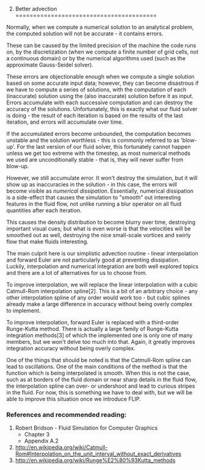 2) Better advection
========================================

Normally, when we compute a numerical solution to an analytical problem, the computed solution will not be accurate - it contains errors.

These can be caused by the limited precision of the machine the code runs on, by the discretization (when we compute a finite number of grid cells, not a continuous domain) or by the numerical algorithms used  (such as the approximate Gauss-Seidel solver).

These errors are objectionable enough when we compute a single solution based on some accurate input data; however, they can become disastrous if we have to compute a series of solutions, with the computation of each (inaccurate) solution using the (also inaccurate) solution before it as input. Errors accumulate with each successive computation and can destroy the accuracy of the solutions. Unfortunately, this is exactly what our fluid solver is doing - the result of each iteration is based on the results of the last iteration, and errors will accumulate over time.

If the accumulated errors become unbounded, the computation becomes unstable and the solution worthless - this is commonly referred to as 'blow-up'. For the last version of our fluid solver, this fortunately cannot happen unless we get too extreme with the timestep, as most numerical methods we used are unconditionally stable - that is, they will never suffer from blow-up.

However, we still accumulate error. It won't destroy the simulation, but it will show up as inaccuracies in the solution - in this case, the errors will become visible as _numerical dissipation_. Essentially, numerical dissipation is a side-effect that causes the simulation to "smooth" out interesting features in the fluid flow, not unlike running a blur operator on all fluid quantities after each iteration.

This causes the density distribution to become blurry over time, destroying important visual cues; but what is even worse is that the velocities will be smoothed out as well, destroying the nice small-scale vortices and swirly flow that make fluids interesting.

The main culprit here is our simplistic advection routine - linear interpolation and forward Euler are not particularly good at preventing dissipation. Luckily, interpolation and numerical integration are both well explored topics and there are a lot of alternatives for us to choose from.

To improve interpolation, we will replace the linear interpolation with a cubic Catmull-Rom interpolation spline[2]. This is a bit of an arbitrary choice - any other interpolation spline of any order would work too - but cubic splines already make a large difference in accuracy without being overly complex to implement.

To improve interpolation, forward Euler is replaced with a third-order Runge-Kutta method. There is actually a large family of Runge-Kutta integration methods[3] of which the implemented one is only one of many members, but we won't delve too much into that. Again, it greatly improves integration accuracy without being overly complex.

One of the things that should be noted is that the Catmull-Rom spline can lead to oscillations. One of the main conditions of the method is that the function which is being interpolated is smooth. When this is not the case, such as at borders of the fluid domain or near sharp details in the fluid flow, the interpolation spline can over- or undershoot and lead to curious stripes in the fluid. For now, this is something we have to deal with, but we will be able to improve this situation once we introduce FLIP. 

### References and recommended reading:

  1. Robert Bridson - Fluid Simulation for Computer Graphics
       - Chapter 3
       - Appendix A.2
  2. http://en.wikipedia.org/wiki/Catmull-Rom#Interpolation_on_the_unit_interval_without_exact_derivatives
  3. http://en.wikipedia.org/wiki/Runge%E2%80%93Kutta_methods